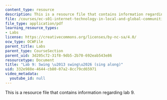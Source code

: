 ```yaml
---
content_type: resource
description: This is a resource file that contains information regarding lab 9.
file: /courses/ec-s01-internet-technology-in-local-and-global-communities-spring-2005-summer-2005/332e988e4644cb8007a28cc79cd65971_MITEC_S01S05_swing_swin.pdf
file_type: application/pdf
learning_resource_types:
- Labs
license: https://creativecommons.org/licenses/by-nc-sa/4.0/
ocw_type: OCWFile
parent_title: Labs
parent_type: CourseSection
parent_uid: 3d205c72-31f8-9db5-2b70-692eab543e86
resourcetype: Document
title: "Lab 9: Swing \u2013 swing\u2026 (sing along)"
uid: 332e988e-4644-cb80-07a2-8cc79cd65971
video_metadata:
  youtube_id: null
---
```

This is a resource file that contains information regarding lab 9.